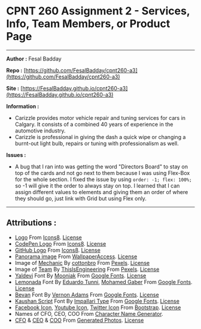 # CPNT 260 Assignment 2 - Services, Info, Team Members, or Product Page

---

**Author :** Fesal Badday

**Repo :** [https://github.com/FesalBadday/cpnt260-a3](https://github.com/FesalBadday/cpnt260-a3)

**Site :** [https://FesalBadday.github.io/cpnt260-a3](https://FesalBadday.github.io/cpnt260-a3)

**Information :**

 - Carizzle provides motor vehicle repair and tuning services for cars in Calgary. It consists of a combined 40 years of experience in the automotive industry.
 - Carizzle is professional in giving the dash a quick wipe or changing a burnt-out light bulb, repairs or tuning with professionalism as well.

**Issues :**

 - A bug that I ran into was getting the word "Directors Board" to stay on top of the cards and not go next to them because I was using Flex-Box for the whole section. I fixed the issue by using ```order: -1; flex: 100%;``` so -1 will give it the order to always stay on top. I learned that I can assign different values to elements and giving them an order of where they should go, just link with Grid but using Flex only.

---

## Attributions :

- [Logo](https://icons8.com/icon/XQpKqhk-sEvL/flood-car) From [Icons8](https://icons8.com). [License](https://icons8.com/license)
- [CodePen Logo](https://icons8.com/icon/38382/codepen) From [Icons8](https://icons8.com). [License](https://icons8.com/license)
- [GitHub Logo](https://icons8.com/icon/12599/github) From [Icons8](https://icons8.com). [License](https://icons8.com/license)
- [Panorama image](https://fesalbadday.github.io/cpnt260-a2/assets/images/pano.jpg) From [WallpaperAccess](https://wallpaperaccess.com/dual-screen-car). [License](https://wallpaperaccess.com/faq#personaluse)
- Image of [Mechanic](https://www.pexels.com/photo/man-in-blue-long-sleeve-shirt-and-gray-pants-standing-beside-black-car-4489732) By [cottonbro](https://www.pexels.com/@cottonbro) From [Pexels](https://www.pexels.com). [License](https://www.pexels.com/license)
- Image of [Team](https://www.pexels.com/sk-sk/fotka/auto-kolegovia-technologie-stroje-3862627) By [ThisIsEngineering](https://www.pexels.com/sk-sk/@thisisengineering) From [Pexels](https://www.pexels.com). [License](https://www.pexels.com/license)
- [Yaldevi](https://fonts.google.com/specimen/Yaldevi?query=Yaldevi) Font By [Mooniak](https://fonts.google.com/?query=Mooniak) From [Google Fonts](https://fonts.google.com). [License](https://developers.google.com/fonts)
- [Lemonada](https://fonts.google.com/specimen/Lemonada?query=Lemonada) Font By [Eduardo Tunni](https://fonts.google.com/?query=Eduardo+Tunni), [Mohamed Gaber](https://fonts.google.com/?query=Mohamed+Gaber) From [Google Fonts](https://fonts.google.com). [License](https://developers.google.com/fonts)
- [Bevan](https://fonts.google.com/specimen/Bevan?query=Bevan) Font By [Vernon Adams](https://fonts.google.com/?query=Vernon+Adams) From [Google Fonts](https://fonts.google.com). [License](https://developers.google.com/fonts)
- [Kaushan Script](https://fonts.google.com/specimen/Kaushan+Script?query=Kaushan+Script) Font By [Impallari Type](https://fonts.google.com/?query=Impallari+Type) From [Google Fonts](https://fonts.google.com). [License](https://developers.google.com/fonts)
- [Facebook Icon](https://icons.getbootstrap.com/icons/facebook), [Youtube Icon](https://icons.getbootstrap.com/icons/youtube), [Twitter Icon](https://icons.getbootstrap.com/icons/twitter) From [Bootstrap](https://icons.getbootstrap.com/). [License](https://github.com/twbs/icons/blob/main/LICENSE.md)
- Names of CFO, CEO, COO From [Character Name Generator](https://blog.reedsy.com/character-name-generator).
- [CFO](https://generated.photos/face/joyfull-white-adult-male-with-short-brown-hair-and-brown-eyes--5e68085a6d3b380006d54871) & [CEO](https://fesalbadday.github.io/cpnt260-a2/assets/images/lucie-leclair.png) & [COO](https://fesalbadday.github.io/cpnt260-a2/assets/images/afon-dewey.png) From [Generated Photos](https://generated.photos). [License](https://generated.photos/faq)